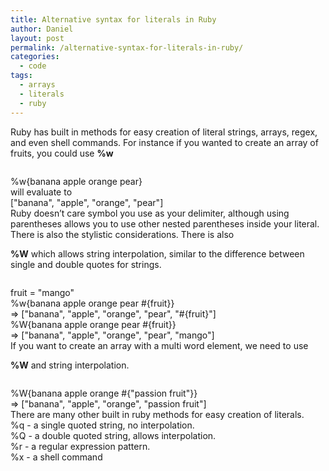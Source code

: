 ```yaml
---
title: Alternative syntax for literals in Ruby
author: Daniel
layout: post
permalink: /alternative-syntax-for-literals-in-ruby/
categories:
  - code
tags:
  - arrays
  - literals
  - ruby
---
```

Ruby has built in methods for easy creation of literal strings, arrays, regex, and even shell commands. For instance if you wanted to create an array of fruits, you could use **%w** <div class="codecolorer-container ruby railscasts" style="overflow:auto;white-space:nowrap;">
  <div class="ruby codecolorer">
    <span class="sy0">%</span>w<span class="br0">&#123;</span>banana apple orange pear<span class="br0">&#125;</span>
  </div>
</div> will evaluate to 

<div class="codecolorer-container ruby railscasts" style="overflow:auto;white-space:nowrap;">
  <div class="ruby codecolorer">
    <span class="br0">&#91;</span><span class="st0">"banana"</span>, <span class="st0">"apple"</span>, <span class="st0">"orange"</span>, <span class="st0">"pear"</span><span class="br0">&#93;</span>
  </div>
</div> Ruby doesn&#8217;t care symbol you use as your delimiter, although using parentheses allows you to use other nested parentheses inside your literal. There is also the stylistic considerations. There is also 

**%W** which allows string interpolation, similar to the difference between single and double quotes for strings. <div class="codecolorer-container ruby railscasts" style="overflow:auto;white-space:nowrap;">
  <div class="ruby codecolorer">
    fruit = <span class="st0">"mango"</span><br /> <span class="sy0">%</span>w<span class="br0">&#123;</span>banana apple orange pear <span class="co1">#{fruit}}</span><br /> <span class="sy0">=></span> <span class="br0">&#91;</span><span class="st0">"banana"</span>, <span class="st0">"apple"</span>, <span class="st0">"orange"</span>, <span class="st0">"pear"</span>, <span class="st0">"#{fruit}"</span><span class="br0">&#93;</span><br /> <span class="sy0">%</span>W<span class="br0">&#123;</span>banana apple orange pear <span class="co1">#{fruit}}</span><br /> <span class="sy0">=></span> <span class="br0">&#91;</span><span class="st0">"banana"</span>, <span class="st0">"apple"</span>, <span class="st0">"orange"</span>, <span class="st0">"pear"</span>, <span class="st0">"mango"</span><span class="br0">&#93;</span>
  </div>
</div> If you want to create an array with a multi word element, we need to use 

**%W** and string interpolation. <div class="codecolorer-container ruby railscasts" style="overflow:auto;white-space:nowrap;">
  <div class="ruby codecolorer">
    <span class="sy0">%</span>W<span class="br0">&#123;</span>banana apple orange <span class="co1">#{"passion fruit"}}</span><br /> <span class="sy0">=></span> <span class="br0">&#91;</span><span class="st0">"banana"</span>, <span class="st0">"apple"</span>, <span class="st0">"orange"</span>, <span class="st0">"passion fruit"</span><span class="br0">&#93;</span>
  </div>
</div> There are many other built in ruby methods for easy creation of literals. 

<div class="codecolorer-container ruby railscasts" style="overflow:auto;white-space:nowrap;">
  <div class="ruby codecolorer">
    <span class="sy0">%</span>q <span class="sy0">-</span> a single quoted <span class="kw3">string</span>, no interpolation.<br /> <span class="sy0">%</span>Q <span class="sy0">-</span> a double quoted <span class="kw3">string</span>, allows interpolation.<br /> <span class="sy0">%</span>r <span class="sy0">-</span> a regular expression pattern.<br /> <span class="sy0">%</span>x <span class="sy0">-</span> a shell command
  </div>
</div>